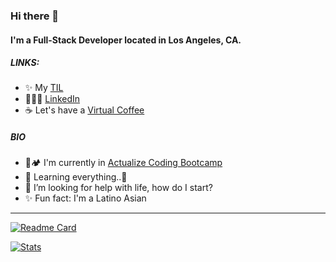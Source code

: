 ### Hi there 👋

#### I'm a Full-Stack Developer located in Los Angeles, CA.

<!-- ##### NOW

- ✨ Crafted last [Laracon Online](https://laracon.net) website;
- 🇵🇹 Planing the "Tuga-Co-Op";
- 🍑 What about this? -->

##### LINKS:

- ✨ My [TIL](https://github.com/pedrotchang/til)
- 🙆🏻‍♂️ [LinkedIn](https://linkedin.com/in/pedrotchang)
- ☕️ Let's have a [Virtual Coffee](https://calendly.com/pedrotchang)


##### BIO

- 🥾🏕 I'm currently in [Actualize Coding Bootcamp](http://anyonecanlearntocode.com/)
- 🌱 Learning everything..🤣
- 🤔 I’m looking for help with life, how do I start?
- ✨ Fun fact: I'm a Latino Asian

---

[![Readme Card](https://github-readme-stats.vercel.app/api/pin/?username=pedrotchang&repo=til)](https://github.com/pedrotchang/til)

[![Stats](https://github-readme-stats.vercel.app/api?username=pedrotchang&theme=gruvbox&show_iconse=true)](https://github.com/anuraghazra/github-readme-stats)




<!-- - 🌍 I'm mostly active within the ** Community**
- 💅 Designed: @pestphp, [NorthMeetsSouth.audio](https://www.northmeetssouth.audio), [ThenPing.me](https://thenping.me), [HappydDev.fm](https://www.happydev.fm), etc… 
- ⚙️ I work in: `.ruby`, `.rails`, `.js`, `.html`, `.css`, `.vue`
-->
